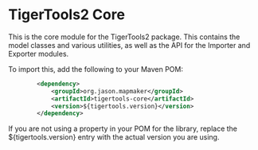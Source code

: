 TigerTools2 Core
================

This is the core module for the TigerTools2 package. This contains the model classes and various utilities, as well
as the API for the Importer and Exporter modules.

To import this, add the following to your Maven POM:

```xml
        <dependency>
            <groupId>org.jason.mapmaker</groupId>
            <artifactId>tigertools-core</artifactId>
            <version>${tigertools.version}</version>
        </dependency>
```

If you are not using a property in your POM for the library, replace the ${tigertools.version} entry with the
actual version you are using.